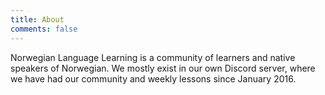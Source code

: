 ```yaml
---
title: About 
comments: false
---
```


Norwegian Language Learning is a community of learners and native speakers of Norwegian. We mostly exist in our own Discord server, where we have had our community and weekly lessons since January 2016.
